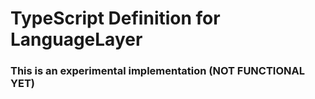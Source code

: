 # TypeScript Definition for LanguageLayer
### This is an experimental implementation (NOT FUNCTIONAL YET)
